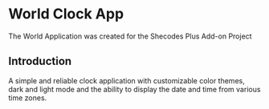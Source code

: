 # World Clock App

The World Application was created for the Shecodes Plus Add-on Project

## Introduction

A simple and reliable clock application with customizable color themes, dark and light mode and the ability to display the date and time from various time zones.

